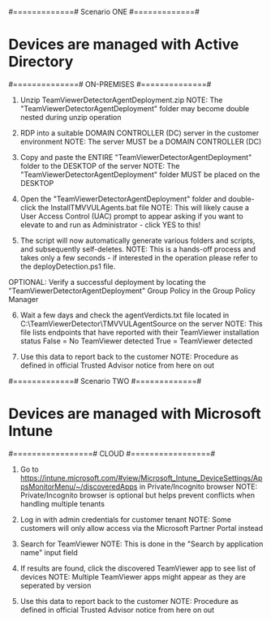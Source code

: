 #=============# Scenario  ONE #=============#
# Devices are managed with Active Directory #
#==============# ON-PREMISES #==============#

1. Unzip TeamViewerDetectorAgentDeployment.zip
NOTE: The "TeamViewerDetectorAgentDeployment" folder may become double nested during unzip operation

2. RDP into a suitable DOMAIN CONTROLLER (DC) server in the customer environment
NOTE: The server MUST be a DOMAIN CONTROLLER (DC)

3. Copy and paste the ENTIRE "TeamViewerDetectorAgentDeployment" folder to the DESKTOP of the server
NOTE: The "TeamViewerDetectorAgentDeployment" folder MUST be placed on the DESKTOP

4. Open the "TeamViewerDetectorAgentDeployment" folder and double-click the InstallTMVVULAgents.bat file
NOTE: This will likely cause a User Access Control (UAC) prompt to appear asking if you want to elevate to and run as Administrator - click YES to this!

5. The script will now automatically generate various folders and scripts, and subsequently self-deletes.
NOTE: This is a hands-off process and takes only a few seconds - if interested in the operation please refer to the deployDetection.ps1 file.

OPTIONAL: Verify a successful deployment by locating the "TeamViewerDetectorAgentDeployment" Group Policy in the Group Policy Manager

6. Wait a few days and check the agentVerdicts.txt file located in C:\TeamViewerDetector\TMVVULAgentSource on the server
NOTE: This file lists endpoints that have reported with their TeamViewer installation status
False = No TeamViewer detected
True  = TeamViewer detected

7. Use this data to report back to the customer
NOTE: Procedure as defined in official Trusted Advisor notice from here on out


#=============# Scenario  TWO #=============#
# Devices are managed with Microsoft Intune #
#=================# CLOUD #=================#

1. Go to https://intune.microsoft.com/#view/Microsoft_Intune_DeviceSettings/AppsMonitorMenu/~/discoveredApps in Private/Incognito browser
NOTE: Private/Incognito browser is optional but helps prevent conflicts when handling multiple tenants

2. Log in with admin credentials for customer tenant
NOTE: Some customers will only allow access via the Microsoft Partner Portal instead

3. Search for TeamViewer
NOTE: This is done in the "Search by application name" input field

4. If results are found, click the discovered TeamViewer app to see list of devices
NOTE: Multiple TeamViewer apps might appear as they are seperated by version

5. Use this data to report back to the customer
NOTE: Procedure as defined in official Trusted Advisor notice from here on out
